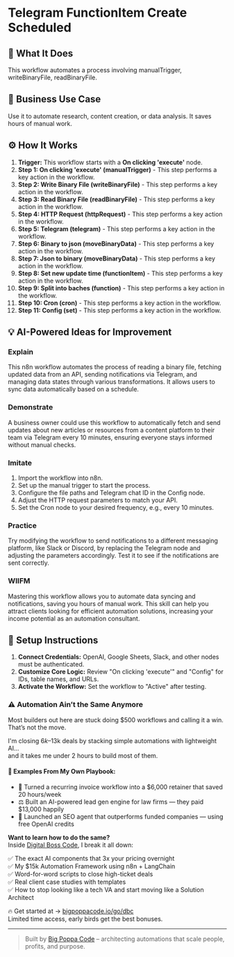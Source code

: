 # Telegram FunctionItem Create Scheduled

## 🚀 What It Does
This workflow automates a process involving manualTrigger, writeBinaryFile, readBinaryFile.

## 💼 Business Use Case
Use it to automate research, content creation, or data analysis. It saves hours of manual work.

## ⚙️ How It Works
1.  **Trigger:** This workflow starts with a **On clicking 'execute'** node.
2. **Step 1: On clicking 'execute' (manualTrigger)** - This step performs a key action in the workflow.
3. **Step 2: Write Binary File (writeBinaryFile)** - This step performs a key action in the workflow.
4. **Step 3: Read Binary File (readBinaryFile)** - This step performs a key action in the workflow.
5. **Step 4: HTTP Request (httpRequest)** - This step performs a key action in the workflow.
6. **Step 5: Telegram (telegram)** - This step performs a key action in the workflow.
7. **Step 6: Binary to json (moveBinaryData)** - This step performs a key action in the workflow.
8. **Step 7: Json to binary (moveBinaryData)** - This step performs a key action in the workflow.
9. **Step 8: Set new update time (functionItem)** - This step performs a key action in the workflow.
10. **Step 9: Split into baches (function)** - This step performs a key action in the workflow.
11. **Step 10: Cron (cron)** - This step performs a key action in the workflow.
12. **Step 11: Config (set)** - This step performs a key action in the workflow.

## 💡 AI-Powered Ideas for Improvement
### Explain
This n8n workflow automates the process of reading a binary file, fetching updated data from an API, sending notifications via Telegram, and managing data states through various transformations. It allows users to sync data automatically based on a schedule.

### Demonstrate
A business owner could use this workflow to automatically fetch and send updates about new articles or resources from a content platform to their team via Telegram every 10 minutes, ensuring everyone stays informed without manual checks.

### Imitate
1. Import the workflow into n8n.
2. Set up the manual trigger to start the process.
3. Configure the file paths and Telegram chat ID in the Config node.
4. Adjust the HTTP request parameters to match your API.
5. Set the Cron node to your desired frequency, e.g., every 10 minutes.

### Practice
Try modifying the workflow to send notifications to a different messaging platform, like Slack or Discord, by replacing the Telegram node and adjusting the parameters accordingly. Test it to see if the notifications are sent correctly.

### WIIFM
Mastering this workflow allows you to automate data syncing and notifications, saving you hours of manual work. This skill can help you attract clients looking for efficient automation solutions, increasing your income potential as an automation consultant.

## 🔧 Setup Instructions
1. **Connect Credentials:** OpenAI, Google Sheets, Slack, and other nodes must be authenticated.
2. **Customize Core Logic:** Review "On clicking 'execute'" and "Config" for IDs, table names, and URLs.
3. **Activate the Workflow:** Set the workflow to "Active" after testing.

### ⚠️ Automation Ain’t the Same Anymore

Most builders out here are stuck doing $500 workflows and calling it a win.  
That’s not the move.  

I'm closing $6k–$13k deals by stacking simple automations with lightweight AI...  
and it takes me under 2 hours to build most of them.

#### 🧠 Examples From My Own Playbook:
- 🔁 Turned a recurring invoice workflow into a $6,000 retainer that saved 20 hours/week  
- ⚖️ Built an AI-powered lead gen engine for law firms — they paid $13,000 happily  
- 🚀 Launched an SEO agent that outperforms funded companies — using free OpenAI credits  

**Want to learn how to do the same?**  
Inside [Digital Boss Code](https://bigpoppacode.io/go/dbc), I break it all down:

✅ The exact AI components that 3x your pricing overnight  
✅ My $15k Automation Framework using n8n + LangChain  
✅ Word-for-word scripts to close high-ticket deals  
✅ Real client case studies with templates  
✅ How to stop looking like a tech VA and start moving like a Solution Architect  

🔥 Get started at → [bigpoppacode.io/go/dbc](https://bigpoppacode.io/go/dbc)  
Limited time access, early birds get the best bonuses.

---
> Built by [Big Poppa Code](https://bigpoppacode.io) – architecting automations that scale people, profits, and purpose.
